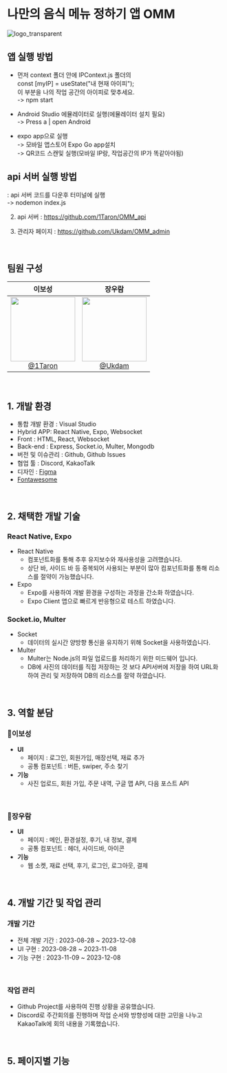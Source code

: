 # 나만의 음식 메뉴 정하기 앱 OMM

![logo_transparent](https://github.com/Ukdam/OMM_App/assets/92793487/f725e514-b229-425b-bc0b-418f1d9dc435)

## 앱 실행 방법
- 먼저 context 폴더 안에 IPContext.js 폴더의<br>
  const [myIP] = useState("내 현재 아이피");<br>
  이 부분을 나의 작업 공간의 아이피로 맞추세요.<br>
-> npm start

- Android Studio 에뮬레이터로 실행(에뮬레이터 설치 필요)<br>
-> Press a | open Android<br>

- expo app으로 실행<br>
-> 모바일 앱스토어 Expo Go app설치<br>
-> QR코드 스캔및 실행(모바일 IP랑, 작업공간의 IP가 똑같아야됨)<br>

## api 서버 실행 방법
: api 서버 코드를 다운후 터미널에 실행<br>
-> nodemon index.js

2. api 서버 : https://github.com/1Taron/OMM_api

3. 관리자 페이지 : https://github.com/Ukdam/OMM_admin

<br>

## 팀원 구성

<div align="center">

| **이보성** | **장우람** |
| :------: |  :------: |
| [<img src="https://github.com/Ukdam/OMM_App/assets/92793487/717b987a-1cb3-4d9e-a2c1-dced07726f6f" height=150 width=150> <br/> @1Taron](https://github.com/1Taron) | [<img src="https://github.com/Ukdam/OMM_App/assets/92793487/311372aa-2adb-49fb-a35c-de7baac3ab55" height=150 width=150> <br/> @Ukdam](https://github.com/Ukdam) |

</div>

<br>

## 1. 개발 환경
- 통합 개발 환경 : Visual Studio
- Hybrid APP: React Native, Expo, Websocket
- Front : HTML, React, Websocket
- Back-end : Express, Socket.io, Multer, Mongodb
- 버전 및 이슈관리 : Github, Github Issues
- 협업 툴 : Discord, KakaoTalk
- 디자인 : [Figma](https://www.figma.com/file/Lfp8VJ9vH2E31yZNRmz5y7/OMM?type=design&node-id=0-1&mode=design&t=682JxLZuCXy9MXht-0)
- [Fontawesome](https://fontawesome.com/)

<br>


## 2. 채택한 개발 기술

### React Native, Expo

- React Native
  - 컴포넌트화를 통해 추후 유지보수와 재사용성을 고려했습니다.
  - 상단 바, 사이드 바 등 중복되어 사용되는 부분이 많아 컴포넌트화를 통해 리소스를 절약이 가능했습니다.
- Expo
  - Expo를 사용하여 개발 환경을 구성하는 과정을 간소화 하였습니다.
  - Expo Client 앱으로 빠르게 반응형으로 테스트 하였습니다.

### Socket.io, Multer

- Socket
  - 데이터의 실시간 양방향 통신을 유지하기 위해 Socket을 사용하였습니다.
- Multer
  - Multer는 Node.js의 파일 업로드를 처리하기 위한 미드웨어 입니다.
  - DB에 사진의 데이터를 직접 저장하는 것 보다 API서버에 저장을 하여 URL화 하여 관리 및 저장하여 DB의 리소스를 절약 하였습니다.

<br>

## 3. 역할 분담

### 🍊이보성

- **UI**
  - 페이지 : 로그인, 회원가입, 매장선택,  재료 추가
  - 공통 컴포넌트 : 버튼, swiper, 주소 찾기
- **기능**
  - 사진 업로드, 회원 가입, 주문 내역, 구글 맵 API, 다음 포스트 API

<br>

### 🐬장우람 

- **UI**
  - 페이지 : 메인,  환경설정, 후기, 내 정보, 결제
  - 공통 컴포넌트 : 헤더, 사이드바, 아이콘
- **기능**
  - 웹 소켓, 재료 선택, 후기, 로그인, 로그아웃, 결제

<br>

## 4. 개발 기간 및 작업 관리

### 개발 기간

- 전체 개발 기간 : 2023-08-28 ~ 2023-12-08
- UI 구현 : 2023-08-28 ~ 2023-11-08
- 기능 구현 : 2023-11-09 ~ 2023-12-08

<br>

### 작업 관리
- Github Project를 사용하여 진행 상황을 공유했습니다.
- Discord로 주간회의를 진행하며 작업 순서와 방향성에 대한 고민을 나누고 KakaoTalk에 회의 내용을 기록했습니다.

<br>

## 5. 페이지별 기능


